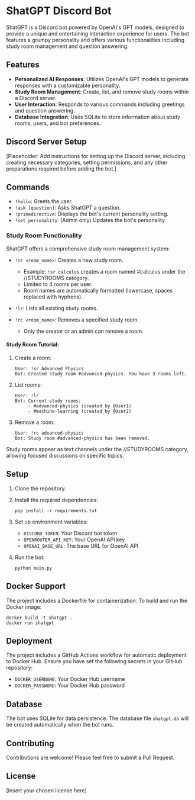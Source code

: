 # ShatGPT Discord Bot

ShatGPT is a Discord bot powered by OpenAI's GPT models, designed to provide a unique and entertaining interaction experience for users. The bot features a grumpy personality and offers various functionalities including study room management and question answering.

## Features

- **Personalized AI Responses**: Utilizes OpenAI's GPT models to generate responses with a customizable personality.
- **Study Room Management**: Create, list, and remove study rooms within a Discord server.
- **User Interaction**: Responds to various commands including greetings and question answering.
- **Database Integration**: Uses SQLite to store information about study rooms, users, and bot preferences.

## Discord Server Setup

[Placeholder: Add instructions for setting up the Discord server, including creating necessary categories, setting permissions, and any other preparations required before adding the bot.]

## Commands

- `!hello`: Greets the user.
- `!ask [question]`: Asks ShatGPT a question.
- `!primedirective`: Displays the bot's current personality setting.
- `!set_personality`: (Admin only) Updates the bot's personality.

### Study Room Functionality

ShatGPT offers a comprehensive study room management system:

- `!sr <room_name>`: Creates a new study room.
  - Example: `!sr calculus` creates a room named #calculus under the //STUDYROOMS category.
  - Limited to 4 rooms per user.
  - Room names are automatically formatted (lowercase, spaces replaced with hyphens).

- `!lr`: Lists all existing study rooms.

- `!rc <room_name>`: Removes a specified study room.
  - Only the creator or an admin can remove a room.

#### Study Room Tutorial:

1. Create a room: 
   ```
   User: !sr Advanced Physics
   Bot: Created study room #advanced-physics. You have 3 rooms left.
   ```

2. List rooms:
   ```
   User: !lr
   Bot: Current study rooms:
        - #advanced-physics (created by @User1)
        - #machine-learning (created by @User2)
   ```

3. Remove a room:
   ```
   User: !rc advanced-physics
   Bot: Study room #advanced-physics has been removed.
   ```

Study rooms appear as text channels under the //STUDYROOMS category, allowing focused discussions on specific topics.

## Setup

1. Clone the repository.
2. Install the required dependencies:
   ```
   pip install -r requirements.txt
   ```
3. Set up environment variables:
   - `DISCORD_TOKEN`: Your Discord bot token
   - `OPENROUTER_API_KEY`: Your OpenAI API key
   - `OPENAI_BASE_URL`: The base URL for OpenAI API

4. Run the bot:
   ```
   python main.py
   ```

## Docker Support

The project includes a Dockerfile for containerization. To build and run the Docker image:

```
docker build -t shatgpt .
docker run shatgpt
```

## Deployment

The project includes a GitHub Actions workflow for automatic deployment to Docker Hub. Ensure you have set the following secrets in your GitHub repository:

- `DOCKER_USERNAME`: Your Docker Hub username
- `DOCKER_PASSWORD`: Your Docker Hub password

## Database

The bot uses SQLite for data persistence. The database file `shatgpt.db` will be created automatically when the bot runs.

## Contributing

Contributions are welcome! Please feel free to submit a Pull Request.

## License

[Insert your chosen license here]